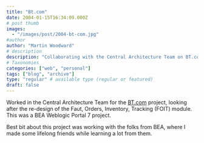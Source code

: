 ```yaml
---
title: "Bt.com"
date: 2004-01-15T16:34:09.000Z
# post thumb
images:
  - "/images/post/2004-bt-com.jpg"
#author
author: "Martin Woodward"
# description
description: "Collaborating with the Central Architecture Team on BT.com’s FOIT module redesign in BEA Weblogic Portal 7 fostered lasting friendships and."
# Taxonomies
categories: ["web", "personal"]
tags: ["blog", "archive"]
type: "regular" # available type (regular or featured)
draft: false
---
```

[](http://www.woodwardweb.com/blogimages/btcom.html)Worked in the Central Architecture Team for the [BT.com](http://www.bt.com) project, looking after the re-design of the Faut, Orders, Inventory, Tracking (FOIT) module.  This was a BEA Weblogic Portal 7 project.

Best bit about this project was working with the folks from BEA, where I made some lifelong friends while learning a lot from them.